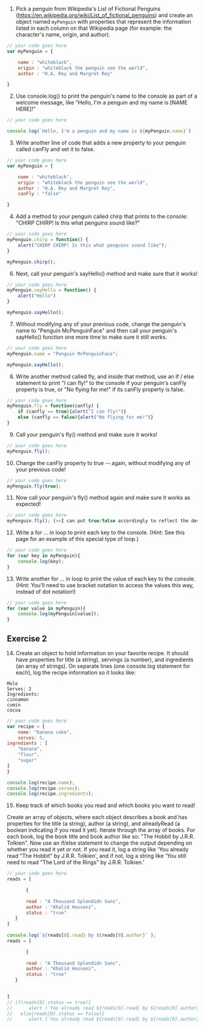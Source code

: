 1. Pick a penguin from Wikipedia's List of Fictional Penguins (https://en.wikipedia.org/wiki/List_of_fictional_penguins) and create an object named `myPenguin` with properties that represent the information listed in each column on that Wikipedia page (for example: the character's name, origin, and author).

```js
// your code goes here
var myPenguin = {

	name : "whiteblack",
	origin : "whiteblack the penguin see the world",
	author : "H.A. Rey and Margret Rey"

}
```

2. Use console.log() to print the penguin's name to the console as part of a welcome message, like "Hello, I'm a penguin and my name is [NAME HERE]!"

```js
// your code goes here

console.log(`Hello, I'm a penguin and my name is ${myPenguin.name}`)
```

3. Write another line of code that adds a new property to your penguin called canFly and set it to false.

```js
// your code goes here
var myPenguin = {

	name : "whiteblack",
	origin : "whiteblack the penguin see the world",
	author : "H.A. Rey and Margret Rey",
	canFly : "false"

}
```

4. Add a method to your penguin called chirp that prints to the console: "CHIRP CHIRP! Is this what penguins sound like?"

```js
// your code goes here
myPenguin.chirp = function() {
	alert("CHIRP CHIRP! Is this what penguins sound like");
}

myPenguin.chirp();

```

6. Next, call your penguin's sayHello() method and make sure that it works!

```js
// your code goes here
myPenguin.sayHello = function() {
	alert("Hello")
}

myPenguin.sayHello();
```

7. Without modifying any of your previous code, change the penguin's name to "Penguin McPenguinFace" and then call your penguin's sayHello() function one more time to make sure it still works.

```js
// your code goes here
myPenguin.name = "Penguin McPenguinFace";

myPenguin.sayHello();
```

8. Write another method called fly, and inside that method, use an if / else statement to print "I can fly!" to the console if your penguin's canFly property is true, or "No flying for me!" if its canFly property is false.

```js
// your code goes here
myPenguin.fly = function(canfly) {
	if (canfly == true){alert("I can fly!")}
	else (canfly == false){alert("No flying for me!")}
}

```

9. Call your penguin's fly() method and make sure it works!

```js
// your code goes here
myPenguin.fly();
```

10. Change the canFly property to true -- again, without modifying any of your previous code!

```js
// your code goes here
myPenguin.fly(true);
```

11. Now call your penguin's fly() method again and make sure it works as expected!

```js
// your code goes here
myPenguin.fly(); (>>I can put true/false accordingly to reflect the desired outcome)
```

12. Write a for ... in loop to print each key to the console. (Hint: See this page for an example of this special type of loop.)

```js
// your code goes here
for (var key in myPenguin){
	console.log(key);
}
```

13. Write another for ... in loop to print the value of each key to the console. (Hint: You'll need to use bracket notation to access the values this way, instead of dot notation!)

```js
// your code goes here
for (var value in myPenguin){
	console.log(myPenguin[value]);
}


```

## Exercise 2
 14. Create an object to hold information on your favorite recipe. It should have properties for title (a string), servings (a number), and ingredients (an array of strings).
 On separate lines (one console.log statement for each), log the recipe information so it looks like:
 ```
 Mole
 Serves: 2
 Ingredients:
 cinnamon
 cumin
 cocoa
```

```js
// your code goes here
var recipe = {
    name: "banana cake",
	serves: 5,
ingredients : [
	"banana",
	"flour",
	"sugar"
]
}

console.log(recipe.name);
console.log(recipe.serves);
console.log(recipe.ingredients);
```

 15. Keep track of which books you read and which books you want to read!

 Create an array of objects, where each object describes a book and has properties for the title (a string), author (a string), and alreadyRead (a boolean indicating if you read it yet).
 Iterate through the array of books. For each book, log the book title and book author like so: "The Hobbit by J.R.R. Tolkien".
 Now use an if/else statement to change the output depending on whether you read it yet or not. If you read it, log a string like 'You already read "The Hobbit" by J.R.R. Tolkien', and if not, log a string like 'You still need to read "The Lord of the Rings" by J.R.R. Tolkien.'

 ```js
// your code goes here
reads = [

    	{
	
        read : "A Thousand Splendidn Suns",
		author : "Khalid Hosseni",
		status : "true"
    }
]
		
console.log(`${reads[0].read} by ${reads[0].author}` );
reads = [

    	{
	
        read : "A Thousand Splendidn Suns",
		author : "Khalid Hosseni",
		status : "true"
    }

    
]
// if(reads[0].status == true){
//     	alert (`You already read ${reads[0].read} by ${reads[0].author}`);
//   else(reads[0].status == false){
//     	alert (`You already read ${reads[0].read} by ${reads[0].author}`);
```
